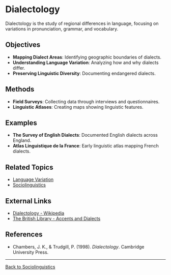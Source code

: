 # Dialectology

Dialectology is the study of regional differences in language, focusing on variations in pronunciation, grammar, and vocabulary.

## Objectives

- **Mapping Dialect Areas**: Identifying geographic boundaries of dialects.
- **Understanding Language Variation**: Analyzing how and why dialects differ.
- **Preserving Linguistic Diversity**: Documenting endangered dialects.

## Methods

- **Field Surveys**: Collecting data through interviews and questionnaires.
- **Linguistic Atlases**: Creating maps showing linguistic features.

## Examples

- **The Survey of English Dialects**: Documented English dialects across England.
- **Atlas Linguistique de la France**: Early linguistic atlas mapping French dialects.

## Related Topics

- [Language Variation](Language-Variation.md)
- [Sociolinguistics](Sociolinguistics.md)

## External Links

- [Dialectology - Wikipedia](https://en.wikipedia.org/wiki/Dialectology)
- [The British Library - Accents and Dialects](https://www.bl.uk/british-accents-and-dialects)

## References

- Chambers, J. K., & Trudgill, P. (1998). *Dialectology*. Cambridge University Press.

---

[Back to Sociolinguistics](README.md)
